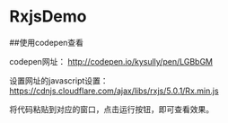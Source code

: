 # RxjsDemo
##使用codepen查看

codepen网址：
http://codepen.io/kysully/pen/LGBbGM

设置网址的javascript设置：
https://cdnjs.cloudflare.com/ajax/libs/rxjs/5.0.1/Rx.min.js


将代码粘贴到对应的窗口，点击运行按钮，即可查看效果。
